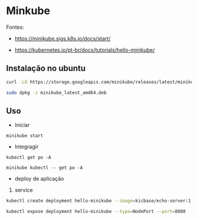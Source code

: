 # Minkube

Fontes:

- https://minikube.sigs.k8s.io/docs/start/

- https://kubernetes.io/pt-br/docs/tutorials/hello-minikube/

 
## Instalação no ubuntu




```bash
curl -LO https://storage.googleapis.com/minikube/releases/latest/minikube_latest_amd64.deb

sudo dpkg -i minikube_latest_amd64.deb
```

## Uso

- Iniciar

```shell
minikube start
```
- Integragir

```shell
kubectl get po -A

minikube kubectl -- get po -A
```
- deploy de aplicação

1. service

```bash
kubectl create deployment hello-minikube --image=kicbase/echo-server:1.0

kubectl expose deployment hello-minikube --type=NodePort --port=8080
```